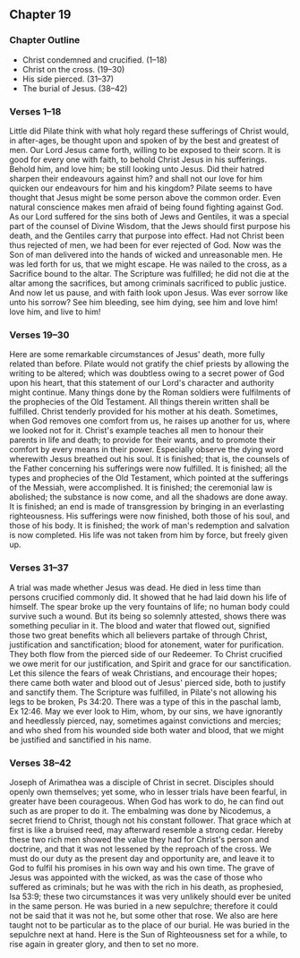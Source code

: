 ## Chapter 19

### Chapter Outline

- Christ condemned and crucified. (1–18)
- Christ on the cross. (19–30)
- His side pierced. (31–37)
- The burial of Jesus. (38–42)

### Verses 1–18

Little did Pilate think with what holy regard these sufferings of Christ would, in after-ages, be thought upon and spoken of by the best and greatest of men. Our Lord Jesus came forth, willing to be exposed to their scorn. It is good for every one with faith, to behold Christ Jesus in his sufferings. Behold him, and love him; be still looking unto Jesus. Did their hatred sharpen their endeavours against him? and shall not our love for him quicken our endeavours for him and his kingdom? Pilate seems to have thought that Jesus might be some person above the common order. Even natural conscience makes men afraid of being found fighting against God. As our Lord suffered for the sins both of Jews and Gentiles, it was a special part of the counsel of Divine Wisdom, that the Jews should first purpose his death, and the Gentiles carry that purpose into effect. Had not Christ been thus rejected of men, we had been for ever rejected of God. Now was the Son of man delivered into the hands of wicked and unreasonable men. He was led forth for us, that we might escape. He was nailed to the cross, as a Sacrifice bound to the altar. The Scripture was fulfilled; he did not die at the altar among the sacrifices, but among criminals sacrificed to public justice. And now let us pause, and with faith look upon Jesus. Was ever sorrow like unto his sorrow? See him bleeding, see him dying, see him and love him! love him, and live to him!

### Verses 19–30

Here are some remarkable circumstances of Jesus' death, more fully related than before. Pilate would not gratify the chief priests by allowing the writing to be altered; which was doubtless owing to a secret power of God upon his heart, that this statement of our Lord's character and authority might continue. Many things done by the Roman soldiers were fulfilments of the prophecies of the Old Testament. All things therein written shall be fulfilled. Christ tenderly provided for his mother at his death. Sometimes, when God removes one comfort from us, he raises up another for us, where we looked not for it. Christ's example teaches all men to honour their parents in life and death; to provide for their wants, and to promote their comfort by every means in their power. Especially observe the dying word wherewith Jesus breathed out his soul. It is finished; that is, the counsels of the Father concerning his sufferings were now fulfilled. It is finished; all the types and prophecies of the Old Testament, which pointed at the sufferings of the Messiah, were accomplished. It is finished; the ceremonial law is abolished; the substance is now come, and all the shadows are done away. It is finished; an end is made of transgression by bringing in an everlasting righteousness. His sufferings were now finished, both those of his soul, and those of his body. It is finished; the work of man's redemption and salvation is now completed. His life was not taken from him by force, but freely given up.

### Verses 31–37

A trial was made whether Jesus was dead. He died in less time than persons crucified commonly did. It showed that he had laid down his life of himself. The spear broke up the very fountains of life; no human body could survive such a wound. But its being so solemnly attested, shows there was something peculiar in it. The blood and water that flowed out, signified those two great benefits which all believers partake of through Christ, justification and sanctification; blood for atonement, water for purification. They both flow from the pierced side of our Redeemer. To Christ crucified we owe merit for our justification, and Spirit and grace for our sanctification. Let this silence the fears of weak Christians, and encourage their hopes; there came both water and blood out of Jesus' pierced side, both to justify and sanctify them. The Scripture was fulfilled, in Pilate's not allowing his legs to be broken, Ps 34:20. There was a type of this in the paschal lamb, Ex 12:46. May we ever look to Him, whom, by our sins, we have ignorantly and heedlessly pierced, nay, sometimes against convictions and mercies; and who shed from his wounded side both water and blood, that we might be justified and sanctified in his name.

### Verses 38–42

Joseph of Arimathea was a disciple of Christ in secret. Disciples should openly own themselves; yet some, who in lesser trials have been fearful, in greater have been courageous. When God has work to do, he can find out such as are proper to do it. The embalming was done by Nicodemus, a secret friend to Christ, though not his constant follower. That grace which at first is like a bruised reed, may afterward resemble a strong cedar. Hereby these two rich men showed the value they had for Christ's person and doctrine, and that it was not lessened by the reproach of the cross. We must do our duty as the present day and opportunity are, and leave it to God to fulfil his promises in his own way and his own time. The grave of Jesus was appointed with the wicked, as was the case of those who suffered as criminals; but he was with the rich in his death, as prophesied, Isa 53:9; these two circumstances it was very unlikely should ever be united in the same person. He was buried in a new sepulchre; therefore it could not be said that it was not he, but some other that rose. We also are here taught not to be particular as to the place of our burial. He was buried in the sepulchre next at hand. Here is the Sun of Righteousness set for a while, to rise again in greater glory, and then to set no more.

